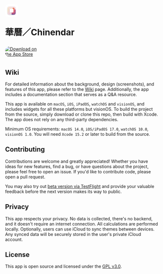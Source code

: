 <h1><a href="https://apps.apple.com/us/app/lunar-time/id1587810157?itscg=30200&amp;itsct=apps_box_appicon" style="width: 1.5em; height: 1.5em; border-radius: 22%; overflow: hidden; display: inline-block; vertical-align: middle"><img src="iOS/Assets.xcassets/Image.imageset/icon 360.png" alt="Chinendar" height="50px" style="width: 1.5em; height: 1.5em; border-radius: 22%; overflow: hidden; display: inline-block; vertical-align: middle; margin-right: 20px;"></a><p>華曆／Chinendar</p></h1>

<a href="https://apps.apple.com/us/app/lunar-time/id1587810157?itsct=apps_box_badge&amp;itscg=30200" style="display: inline-block; overflow: hidden; border-radius: 13px; width: 120px; height: 40px;"><img src="https://tools.applemediaservices.com/api/badges/download-on-the-app-store/black/en-us?size=250x83&amp;releaseDate=1682553600" alt="Download on the App Store" style="border-radius: 13px; width: 120; height: 40px;"></a>

## Wiki

For detailed information about the background, design (screenshots), and features of this app, please refer to the [Wiki](https://github.com/LEOYoon-Tsaw/ChineseTime/wiki) page. Additionally, the app includes a documentation section that serves as a Q&A resource.

This app is available on `macOS`, `iOS`, `iPadOS`, `watchOS` and `visionOS`, and includes widgets for all these platforms but visionOS. To build the project from the source, simply download or clone this repo, then build with Xcode. The app does not rely on any third-party dependencies.

Minimum OS requirements: `macOS 14.0`, `iOS/iPadOS 17.0`, `watchOS 10.0`, `visionOS 1.0`. You will need `Xcode 15.2` or later to build from the source.

## Contributing

Contributions are welcome and greatly appreciated! Whether you have ideas for new features, find a bug, or have questions about the project, please feel free to open an issue. If you'd like to contribute code, please open a pull request.

You may also try out [beta version via TestFlight](https://testflight.apple.com/join/5HhO2yhc) and provide your valuable feedback before the next version makes its way to public.

## Privacy

This app respects your privacy. No data is collected, there's no backend, and it doesn't require an internet connection. All calculations are performed locally. Optionally, users can use iCloud to sync themes between devices. Any synced data will be securely stored in the user's private iCloud account.

## License

This app is open source and licensed under the [GPL v3.0](https://www.gnu.org/licenses/gpl-3.0.en.html).
